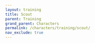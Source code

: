 ```yaml
---
layout: training
title: Scout
parent: Training
grand_parent: Characters
permalink: /characters/training/scout/
nav_exclude: true
---
```

